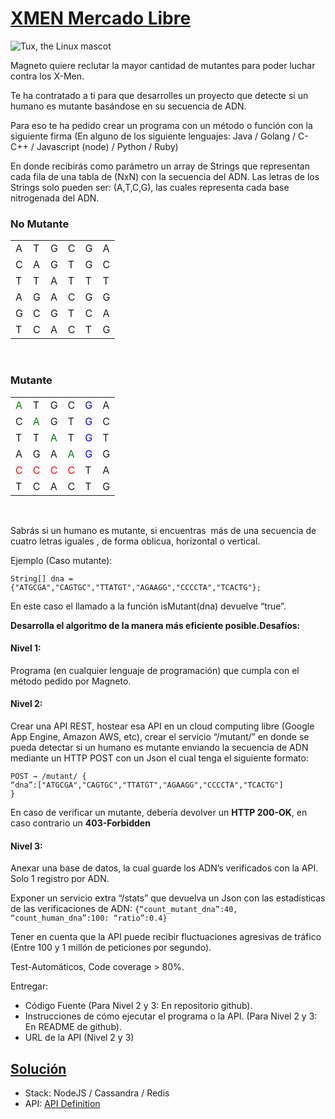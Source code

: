 <h1><u>XMEN Mercado Libre</u></h1>

![Tux, the Linux mascot](https://i.gifer.com/fetch/w300-preview/36/36eec9f5dc8a90c9af55505c0d3e3f4b.gif)

<p>Magneto quiere reclutar la mayor cantidad de mutantes para poder luchar
contra los X-Men.</p>

<p>Te ha contratado a ti para que desarrolles un proyecto que detecte si un
humano es mutante basándose en su secuencia de ADN.</p>

<p>Para eso te ha pedido crear un programa con un método o función con la siguiente firma (En
alguno de los siguiente lenguajes: Java / Golang / C-C++ / Javascript (node) / Python / Ruby)</p>

<p>En donde recibirás como parámetro un array de Strings que representan cada fila de una tabla
de (NxN) con la secuencia del ADN. Las letras de los Strings solo pueden ser: (A,T,C,G), las
cuales representa cada base nitrogenada del ADN.</p>

<h3>No Mutante</h3>
<table>
    <tr>
        <td>A</td><td>T</td><td>G</td><td>C</td><td>G</td><td>A</td>
    </tr>
    <tr>
        <td>C</td><td>A</td><td>G</td><td>T</td><td>G</td><td>C</td>
    </tr>
    <tr>
        <td>T</td><td>T</td><td>A</td><td>T</td><td>T</td><td>T</td>
    </tr>
    <tr>
        <td>A</td><td>G</td><td>A</td><td>C</td><td>G</td><td>G</td>
    </tr>
    <tr>
        <td>G</td><td>C</td><td>G</td><td>T</td><td>C</td><td>A</td>
    </tr>
    <tr>
        <td>T</td><td>C</td><td>A</td><td>C</td><td>T</td><td>G</td>
    </tr>
</table>

<br />

<h3>Mutante</h3>

<table>
    <tr>
        <td style="color:green">A</td><td>T</td><td>G</td><td>C</td><td style="color:blue">G</td><td>A</td>
    </tr>
    <tr>
        <td>C</td><td style="color:green">A</td><td>G</td><td>T</td><td style="color:blue">G</td><td>C</td>
    </tr>
    <tr>
        <td>T</td><td>T</td><td style="color:green">A</td><td>T</td><td style="color:blue">G</td><td>T</td>
    </tr>
    <tr>
        <td>A</td><td>G</td><td>A</td><td style="color:green">A</td><td style="color:blue">G</td><td>G</td>
    </tr>
    <tr>
        <td style="color:red">C</td><td style="color:red">C</td><td style="color:red">C</td><td style="color:red">C</td><td>T</td><td>A</td>
    </tr>
    <tr>
        <td>T</td><td>C</td><td>A</td><td>C</td><td>T</td><td>G</td>
    </tr>
</table>
 <br />

<p>Sabrás si un humano es mutante, si encuentras ​ más de una secuencia de cuatro letras
iguales​ , de forma oblicua, horizontal o vertical.</p>

<p>Ejemplo (Caso mutante):</p>

<code>String[] dna = {"ATGCGA","CAGTGC","TTATGT","AGAAGG","CCCCTA","TCACTG"};</code>


<p>En este caso el llamado a la función isMutant(dna) devuelve “true”.</p>

<p><b>Desarrolla el algoritmo de la manera más eficiente posible.Desafíos:</b></p>


<h4>Nivel 1:</h4>

<p>Programa (en cualquier lenguaje de programación) que cumpla con el método pedido por
Magneto.</p>

<h4>Nivel 2:</h4>

<p>Crear una API REST, hostear esa API en un cloud computing libre (Google App Engine,
Amazon AWS, etc), crear el servicio “/mutant/” en donde se pueda detectar si un humano es
mutante enviando la secuencia de ADN mediante un HTTP POST con un Json el cual tenga el
siguiente formato:</p>

<code>POST → /mutant/
{
“dna”:["ATGCGA","CAGTGC","TTATGT","AGAAGG","CCCCTA","TCACTG"]
}</code>

<p>En caso de verificar un mutante, debería devolver un <b>HTTP 200-OK</b>, en caso contrario un
<b>403-Forbidden</b></p>

<h4>Nivel 3:</h4>

<p>Anexar una base de datos, la cual guarde los ADN’s verificados con la API. Solo 1 registro por ADN.</p>

<p>Exponer un servicio extra “/stats” que devuelva un Json con las estadísticas de las
verificaciones de ADN: <code>{“count_mutant_dna”:40, “count_human_dna”:100: “ratio”:0.4}</code></p>

<p>Tener en cuenta que la API puede recibir fluctuaciones agresivas de tráfico (Entre 100 y 1
millón de peticiones por segundo).</p>

<p>Test-Automáticos, Code coverage > 80%.</p>

<p>Entregar:</p>

- Código Fuente (Para Nivel 2 y 3: En repositorio github).
- Instrucciones de cómo ejecutar el programa o la API. (Para Nivel 2 y 3: En README de
github).
- URL de la API (Nivel 2 y 3)

<h2><u>Solución</u></h2>

- Stack: NodeJS / Cassandra / Redis
- API: <a href="#">API Definition</a>